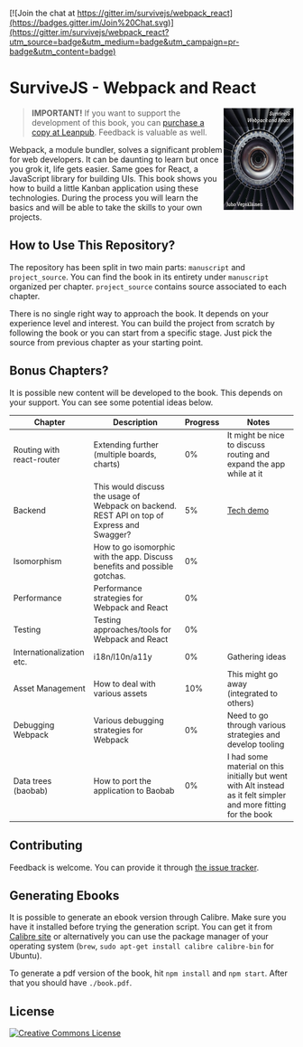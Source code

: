 [![Join the chat at https://gitter.im/survivejs/webpack_react](https://badges.gitter.im/Join%20Chat.svg)](https://gitter.im/survivejs/webpack_react?utm_source=badge&utm_medium=badge&utm_campaign=pr-badge&utm_content=badge)

# SurviveJS - Webpack and React

<img align="right" width="124" height="180" src="manuscript/images/title_page_small.jpg">

> **IMPORTANT!** If you want to support the development of this book, you can [purchase a copy at Leanpub](https://leanpub.com/survivejs_webpack). Feedback is valuable as well.

Webpack, a module bundler, solves a significant problem for web developers. It can be daunting to learn but once you grok it, life gets easier. Same goes for React, a JavaScript library for building UIs. This book shows you how to build a little Kanban application using these technologies. During the process you will learn the basics and will be able to take the skills to your own projects.

## How to Use This Repository?

The repository has been split in two main parts: `manuscript` and `project_source`. You can find the book in its entirety under `manuscript` organized per chapter. `project_source` contains source associated to each chapter.

There is no single right way to approach the book. It depends on your experience level and interest. You can build the project from scratch by following the book or you can start from a specific stage. Just pick the source from previous chapter as your starting point.

## Bonus Chapters?

It is possible new content will be developed to the book. This depends on your support. You can see some potential ideas below.

Chapter | Description | Progress | Notes
--- | --- | --- | ---
Routing with react-router | Extending further (multiple boards, charts) | 0% | It might be nice to discuss routing and expand the app while at it
Backend | This would discuss the usage of Webpack on backend. REST API on top of Express and Swagger? | 5% | [Tech demo](https://github.com/bebraw/swagger-todo)
Isomorphism | How to go isomorphic with the app. Discuss benefits and possible gotchas. | 0% |
Performance | Performance strategies for Webpack and React | 0% | |
Testing | Testing approaches/tools for Webpack and React | 0% | |
Internationalization etc. | i18n/l10n/a11y | 0% | Gathering ideas
Asset Management | How to deal with various assets | 10% | This might go away (integrated to others)
Debugging Webpack | Various debugging strategies for Webpack | 0% | Need to go through various strategies and develop tooling
Data trees (baobab) | How to port the application to Baobab | 0% | I had some material on this initially but went with Alt instead as it felt simpler and more fitting for the book

## Contributing

Feedback is welcome. You can provide it through [the issue tracker](https://github.com/survivejs/webpack_react/issues).

## Generating Ebooks

It is possible to generate an ebook version through Calibre. Make sure you have it installed before trying the generation script. You can get it from [Calibre site](http://calibre-ebook.com/download) or alternatively you can use the package manager of your operating system (`brew`, `sudo apt-get install calibre calibre-bin` for Ubuntu).

To generate a pdf version of the book, hit `npm install` and `npm start`. After that you should have `./book.pdf`.

## License

<a rel="license" href="http://creativecommons.org/licenses/by-nc-nd/3.0/"><img alt="Creative Commons License" style="border-width:0" src="https://i.creativecommons.org/l/by-nc-nd/3.0/88x31.png" /></a>
